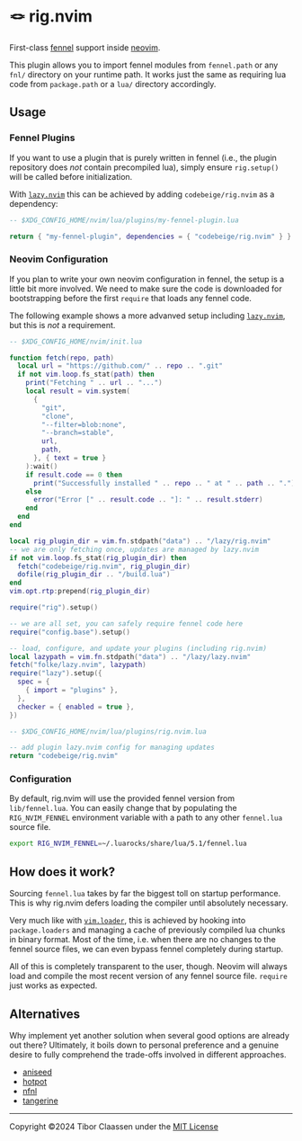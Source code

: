 # 🪢 rig.nvim

First-class [fennel][1] support inside [neovim][2].

This plugin allows you to import fennel modules from `fennel.path` or any
`fnl/` directory on your runtime path. It works just the same as requiring lua
code from `package.path` or a `lua/` directory accordingly.

## Usage

### Fennel Plugins

If you want to use a plugin that is purely written in fennel (i.e., the plugin
repository does *not* contain precompiled lua), simply ensure `rig.setup()`
will be called before initialization.

With [`lazy.nvim`][4] this can be achieved by adding `codebeige/rig.nvim` as a
dependency:

```lua
-- $XDG_CONFIG_HOME/nvim/lua/plugins/my-fennel-plugin.lua

return { "my-fennel-plugin", dependencies = { "codebeige/rig.nvim" } }
```

### Neovim Configuration

If you plan to write your own neovim configuration in fennel, the setup is a
little bit more involved. We need to make sure the code is downloaded for
bootstrapping before the first `require` that loads any fennel code.

The following example shows a more advanved setup including [`lazy.nvim`][4],
but this is *not* a requirement.

```lua
-- $XDG_CONFIG_HOME/nvim/init.lua

function fetch(repo, path)
  local url = "https://github.com/" .. repo .. ".git"
  if not vim.loop.fs_stat(path) then
    print("Fetching " .. url .. "...")
    local result = vim.system(
      {
        "git",
        "clone",
        "--filter=blob:none",
        "--branch=stable",
        url,
        path,
      }, { text = true }
    ):wait()
    if result.code == 0 then
      print("Successfully installed " .. repo .. " at " .. path .. ".")
    else
      error("Error [" .. result.code .. "]: " .. result.stderr)
    end
  end
end

local rig_plugin_dir = vim.fn.stdpath("data") .. "/lazy/rig.nvim"
-- we are only fetching once, updates are managed by lazy.nvim
if not vim.loop.fs_stat(rig_plugin_dir) then
  fetch("codebeige/rig.nvim", rig_plugin_dir)
  dofile(rig_plugin_dir .. "/build.lua")
end
vim.opt.rtp:prepend(rig_plugin_dir)

require("rig").setup()

-- we are all set, you can safely require fennel code here
require("config.base").setup()

-- load, configure, and update your plugins (including rig.nvim)
local lazypath = vim.fn.stdpath("data") .. "/lazy/lazy.nvim"
fetch("folke/lazy.nvim", lazypath)
require("lazy").setup({
  spec = {
    { import = "plugins" },
  },
  checker = { enabled = true },
})
```

```lua
-- $XDG_CONFIG_HOME/nvim/lua/plugins/rig.nvim.lua

-- add plugin lazy.nvim config for managing updates
return "codebeige/rig.nvim"
```

### Configuration

By default, rig.nvim will use the provided fennel version from
`lib/fennel.lua`. You can easily change that by populating the
`RIG_NVIM_FENNEL` environment variable with a path to any other `fennel.lua`
source file.

```sh
export RIG_NVIM_FENNEL=~/.luarocks/share/lua/5.1/fennel.lua
```

## How does it work?

Sourcing `fennel.lua` takes by far the biggest toll on startup performance.
This is why rig.nvim defers loading the compiler until absolutely necessary.

Very much like with [`vim.loader`][3], this is achieved by hooking into
`package.loaders` and managing a cache of previously compiled lua chunks in
binary format. Most of the time, i.e. when there are no changes to the fennel
source files, we can even bypass fennel completely during startup.

All of this is completely transparent to the user, though. Neovim will always
load and compile the most recent version of any fennel source file. `require`
just works as expected.

## Alternatives

Why implement yet another solution when several good options are already out
there? Ultimately, it boils down to personal preference and a genuine desire to
fully comprehend the trade-offs involved in different approaches.

* [aniseed](https://github.com/Olical/aniseed)
* [hotpot](https://github.com/rktjmp/hotpot.nvim)
* [nfnl](https://github.com/Olical/nfnl)
* [tangerine](https://github.com/udayvir-singh/tangerine.nvim)

---
Copyright ©2024 Tibor Claassen under the [MIT License](LICENSE)

[1]: https://fennel-lang.org
[2]: https://neovim.io
[3]: https://neovim.io/doc/user/lua.html#_lua-module:-vim.loader
[4]: https://github.com/folke/lazy.nvim
